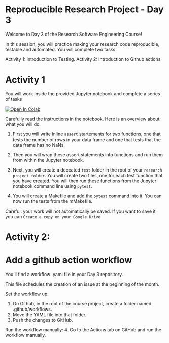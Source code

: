 # Reproducible Research Project - Day 3

Welcome to Day 3 of the Research Software Engineering Course!

In this session, you will practice making your research code reproducible, testable and automated.
You will complete two tasks.

Activity 1: Introduction to Testing.
Activity 2: Introduction to Github actions

# Activity 1

You will work inside the provided Jupyter notebook and complete a series of tasks

<a target="_blank" href="https://colab.research.google.com/github/likeajumprope/RSE_Juelich/blob/main/day3/reproducible-research-project_day_3/notebooks/Day3.ipynb">
  <img src="https://colab.research.google.com/assets/colab-badge.svg" alt="Open In Colab"/>
</a>

Carefully read the instructions in the notebook. Here is an overview about what you will do:

1. First you will write inline `assert` startements for two functions, one that tests the number of rows in your data frame and one that tests that the data frame has no NaNs.

2. Then you will wrap these assert statements into functions and run them from within the Jupyter notebook.

3. Next, you will create a deccated `test` folder in the root of your `research project folder`.  You will create two files, one for each test function that you have created. You will then run these functions from the Jupyter notebook command line using `pytest`.

4. You will create a Makefile and add the `pytest` command into it. You can now run the tests from the mMakefile.

Careful: your work will not automatically be saved. If you want to save it, you can `Create a copy on your Google Drive`


# Activity 2:

# Add a github action workflow

You’ll find a workflow .yaml file in your Day 3 repository.

This file schedules the creation of an issue at the beginning of the month.

Set the workflow up:

1.	On Github, in the root of the course project, create a folder named .github/workflows.
2.	Move the YAML file into that folder.
3.	Push the changes to GitHub.

Run the workflow manually:
4.	Go to the Actions tab on GitHub and run the workflow manually.

